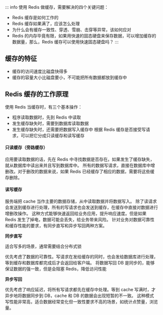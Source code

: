 ::: info 使用 Redis 做缓存，需要解决的四个关键问题：
- Redis 缓存是如何工作的
- Redis 缓存如果满了，应该怎么处理
- 为什么会有缓存一致性、穿透、雪崩、击穿等异常，该如何应对
- Redis 的内存毕竟有限，如果用快速的固态硬盘来保存数据，可以增加缓存的数据量，那么，Redis 缓存可以使用快速固态硬盘吗？
:::

## 缓存的特征

- 缓存的访问速度比磁盘快得多
- 缓存的容量大小比磁盘要小，不可能把所有数据都放到缓存中

## Redis 缓存的工作原理

使用 Redis 当缓存时，有三个基本操作：
- 程序读取数据时，先到 Redis 中读取
- 发生缓存缺失时，需要到数据库读取数据
- 发生缓存缺失时，还需要把数据写入缓存中
根据 Redis 缓存是否接受写请求，可以把它分成只读缓存和读写缓存

#### 只读缓存（旁路缓存）

应用要读取数据的话，先在 Redis 中寻找数据是否存在。如果发生了缓存缺失，就从数据库中读出来并且写到数据库中。
所有的数据写请求，直接在数据库中增删改。对于删改的数据来说，如果 Redis 已经缓存了相应的数据，需要将这些缓存删除。

#### 读写缓存

服务端把 cache 当作主要的数据存储，从中读取数据并将数据写入。
除了读请求会发送到缓存进行处理，所有的写请求也会发送到缓存，在缓存中直接对数据进行增删改操作。
这种方式能够快速返回给业务应用，提升响应速度。但是如果 Redis 发生了掉电，数据可能会丢失，给业务带来风险。
针对业务对数据可靠性和缓存性能的要求，有同步直写和异步写回两种方案。

**同步直写**

适合写多的场景，通常需要结合分布式锁

优先考虑了数据的可靠性。写请求在发给缓存的同时，也会发给数据库进行处理，等到缓存和数据库都完成后才会返回给客户端。
将数据写回 DB 是同步的，能够保证数据的强一致，但是会阻塞 Redis，降低访问性能

**异步写回** 

优先考虑了响应延迟，将所有写请求都先在缓存中处理。等到 cache 写满时，才异步地将数据同步到 DB，cache 和 DB 的数据会出现短暂的不一致。
这种模式写性能非常高，适合数据经常变化但一致性要求不高的场景，如统计点赞量，浏览量。